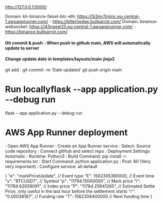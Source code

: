 

http://127.0.0.1:5000/

Domain: kh-binance-faisel-btc-eth: https://5i3mr7mjmc.eu-central-1.awsapprunner.com/ - https://killerhedge.bullparrot.com/
Domain: binance-websocket: https://i43nqeej25.eu-central-1.awsapprunner.com/ - https://binance.bullparrot.com/


#### Git commit & push - When push to github main, AWS will automatically update to server
#### Change update date in templates/layouts/main.jinja2
git add .
git commit -m 'Date updated'
git push origin main


# Run locallyflask --app application.py --debug run
flask --app application.py --debug run


# AWS App Runner deployment
: Open AWS App Runner
: Create an App Runner service
: Select: Source code repository
: Connect gitHub and select repo
: Deployment Settings: Automatic
: Runtime: Python3
: Build Command: pip install -r requirements.txt
: Start Command: python application.py
: Post: 80 (Very very important)
: Configure service: all default




  {
    "e": "markPriceUpdate",     // Event type
    "E": 1562305380000,         // Event time
    "s": "BTCUSDT",             // Symbol
    "p": "11794.15000000",      // Mark price
    "i": "11784.62659091",      // Index price
    "P": "11784.25641265",      // Estimated Settle Price, only useful in the last hour before the settlement starts
    "r": "0.00038167",          // Funding rate
    "T": 1562306400000          // Next funding time
  }